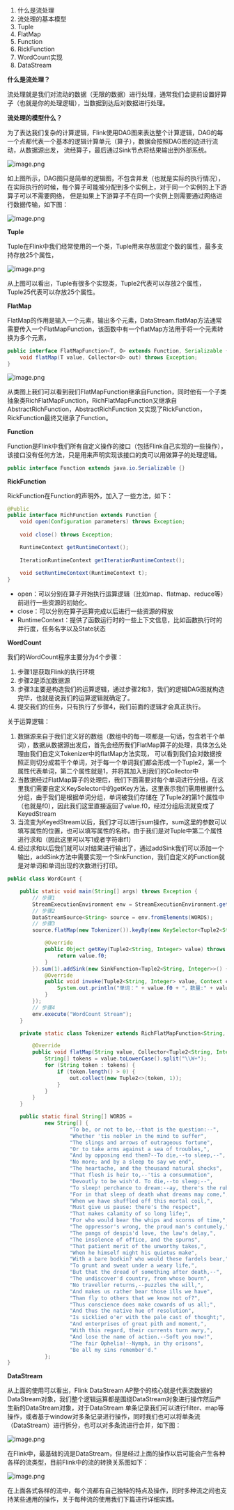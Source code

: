1. 什么是流处理
2. 流处理的基本模型
3. Tuple
4. FlatMap
5. Function
6. RickFunction
7. WordCount实现
8. DataStream

**什么是流处理？**

流处理就是我们对流动的数据（无限的数据）进行处理，通常我们会提前设置好算子（也就是你的处理逻辑），当数据到达后对数据进行处理。

**流处理的模型什么？**

为了表达我们复杂的计算逻辑，Flink使用DAG图来表达整个计算逻辑，DAG的每一个点都代表一个基本的逻辑计算单元（算子），数据会按照DAG图的边进行流动，从数据源出发，
流经算子，最后通过Sink节点将结果输出到外部系统。

![image.png](https://tva1.sinaimg.cn/large/69ad3470gy1h40nzb090rj20gb07w76f.jpg)

如上图所示，DAG图只是简单的逻辑图，不包含并发（也就是实际的执行情况），在实际执行的时候，每个算子可能被分配到多个实例上，对于同一个实例的上下游算子可以不需要网络，
但是如果上下游算子不在同一个实例上则需要通过网络进行数据传输，如下图：

![image.png](https://tva1.sinaimg.cn/large/69ad3470gy1h40o3q3mlmj20ft0antb9.jpg)

**Tuple**

Tuple在Flink中我们经常使用的一个类，Tuple用来存放固定个数的属性，最多支持存放25个属性，

![image.png](https://tva1.sinaimg.cn/large/69ad3470gy1h40p8c7pe3j21bt09sjue.jpg)

从上图可以看出，Tuple有很多个实现类，Tuple2代表可以存放2个属性，Tuple25代表可以存放25个属性。

**FlatMap**

FlatMap的作用是输入一个元素，输出多个元素，DataStream.flatMap方法通常需要传入一个FlatMapFunction，该函数中有一个flatMap方法用于将一个元素转换为多个元素，

```java
public interface FlatMapFunction<T, O> extends Function, Serializable {
    void flatMap(T value, Collector<O> out) throws Exception;
}
```

![image.png](https://tva1.sinaimg.cn/large/69ad3470gy1h40qbbd2x8j20nc0do76u.jpg)

从类图上我们可以看到我们FlatMapFunction继承自Function，同时他有一个子类抽象类RichFlatMapFunction，RichFlatMapFunction又继承自AbstractRichFunction，AbstractRichFunction
又实现了RickFunction，RickFunction最终又继承了Function。

**Function**

Function是Flink中我们所有自定义操作的接口（包括Flink自己实现的一些操作），该接口没有任何方法，只是用来声明实现该接口的类可以用做算子的处理逻辑。

```java
public interface Function extends java.io.Serializable {}
```

**RickFunction**

RickFunction在Function的声明外，加入了一些方法，如下：

```java
@Public
public interface RichFunction extends Function {
    void open(Configuration parameters) throws Exception;
    
    void close() throws Exception;

    RuntimeContext getRuntimeContext();
    
    IterationRuntimeContext getIterationRuntimeContext();
    
    void setRuntimeContext(RuntimeContext t);
}
```

- open：可以分别在算子开始执行运算逻辑（比如map、flatmap、reduce等）前进行一些资源的初始化、
- close：可以分别在算子运算完成以后进行一些资源的释放
- RuntimeContext：提供了函数运行时的一些上下文信息，比如函数执行时的并行度，任务名字以及State状态

**WordCount**

我们的WordCount程序主要分为4个步骤：

1. 步骤1是获取Flink的执行环境
2. 步骤2是添加数据源
3. 步骤3主要是构造我们的运算逻辑，通过步骤2和3，我们的逻辑DAG图就构造完毕，也就是说我们的运算逻辑就确定了。
4. 提交我们的任务，只有执行了步骤4，我们前面的逻辑才会真正执行。

关于运算逻辑：

1. 数据源来自于我们定义好的数组（数组中的每一项都是一句话，包含若干个单词），数据从数据源出发后，首先会经历我们FlatMap算子的处理，具体怎么处理由我们自定义Tokenizer中的flatMap方法实现，
可以看到我们会对数据按照正则切分成若干个单词，对于每一个单词我们都会形成一个Tuple2，第一个属性代表单词，第二个属性就是1，并将其加入到我们的Collector中
2. 当数据经过FlatMap算子的处理后，我们下面需要对每个单词进行分组，在这里我们需要自定义KeySelector中的getKey方法，这里表示我们需用根据什么分组，由于我们是根据单词分组，单词被我们存储在
了Tuple2的第1个属性中（也就是f0），因此我们这里直接返回了value.f0，经过分组后流就变成了KeyedStream
3. 当流变为KeyedStream以后，我们才可以进行sum操作，sum这里的参数可以填写属性的位置，也可以填写属性的名称，由于我们是对Tuple中第二个属性进行求和（因此这里可以写1或者字符串f1）
4. 经过求和以后我们就可以对结果进行输出了，通过addSink我们可以添加一个输出，addSink方法中需要实现一个SinkFunction，我们自定义的Function就是对单词和单词出现的次数进行打印。

```java
public class WordCount {

    public static void main(String[] args) throws Exception {
        // 步骤1
        StreamExecutionEnvironment env = StreamExecutionEnvironment.getExecutionEnvironment();
        // 步骤2
        DataStreamSource<String> source = env.fromElements(WORDS);
        // 步骤3
        source.flatMap(new Tokenizer()).keyBy(new KeySelector<Tuple2<String, Integer>, Object>() {

            @Override
            public Object getKey(Tuple2<String, Integer> value) throws Exception {
                return value.f0;
            }
        }).sum(1).addSink(new SinkFunction<Tuple2<String, Integer>>() {
            @Override
            public void invoke(Tuple2<String, Integer> value, Context context) throws Exception {
                System.out.println("单词：" + value.f0 + "，数量:" + value.f1);
            }
        });
        // 步骤4
        env.execute("WordCount Stream");
    }

    private static class Tokenizer extends RichFlatMapFunction<String, Tuple2<String, Integer>> {

        @Override
        public void flatMap(String value, Collector<Tuple2<String, Integer>> out) {
            String[] tokens = value.toLowerCase().split("\\W+");
            for (String token : tokens) {
                if (token.length() > 0) {
                    out.collect(new Tuple2<>(token, 1));
                }
            }
        }
    }

    public static final String[] WORDS =
            new String[] {
                    "To be, or not to be,--that is the question:--",
                    "Whether 'tis nobler in the mind to suffer",
                    "The slings and arrows of outrageous fortune",
                    "Or to take arms against a sea of troubles,",
                    "And by opposing end them?--To die,--to sleep,--",
                    "No more; and by a sleep to say we end",
                    "The heartache, and the thousand natural shocks",
                    "That flesh is heir to,--'tis a consummation",
                    "Devoutly to be wish'd. To die,--to sleep;--",
                    "To sleep! perchance to dream:--ay, there's the rub;",
                    "For in that sleep of death what dreams may come,",
                    "When we have shuffled off this mortal coil,",
                    "Must give us pause: there's the respect",
                    "That makes calamity of so long life;",
                    "For who would bear the whips and scorns of time,",
                    "The oppressor's wrong, the proud man's contumely,",
                    "The pangs of despis'd love, the law's delay,",
                    "The insolence of office, and the spurns",
                    "That patient merit of the unworthy takes,",
                    "When he himself might his quietus make",
                    "With a bare bodkin? who would these fardels bear,",
                    "To grunt and sweat under a weary life,",
                    "But that the dread of something after death,--",
                    "The undiscover'd country, from whose bourn",
                    "No traveller returns,--puzzles the will,",
                    "And makes us rather bear those ills we have",
                    "Than fly to others that we know not of?",
                    "Thus conscience does make cowards of us all;",
                    "And thus the native hue of resolution",
                    "Is sicklied o'er with the pale cast of thought;",
                    "And enterprises of great pith and moment,",
                    "With this regard, their currents turn awry,",
                    "And lose the name of action.--Soft you now!",
                    "The fair Ophelia!--Nymph, in thy orisons",
                    "Be all my sins remember'd."
            };
}
```

**DataStream**

从上面的使用可以看出，Flink DataStream AP整个的核心就是代表流数据的DataStream对象，我们整个逻辑运算都是围绕DataStream对象进行操作然后产生新的DataStream对象，对于DataStream
单条记录我们可以进行filter、map等操作，或者基于window对多条记录进行操作，同时我们也可以将单条流（DataStream）进行拆分，也可以对多条流进行合并，如下图：

![image.png](https://tva1.sinaimg.cn/large/69ad3470gy1h40tknnvn6j20vv086gp8.jpg)

在Flink中，最基础的流是DataStream，但是经过上面的操作以后可能会产生各种各样的流类型，目前Flink中的流的转换关系图如下：

![image.png](https://tva1.sinaimg.cn/large/69ad3470gy1h40tn4gxkuj20s10dutdw.jpg)

在上面各式各样的流中，每个流都有自己独特的特点及操作，同时多种流之间也支持某些通用的操作，关于每种流的使用我们下篇进行详细实践。



